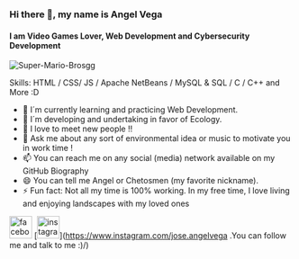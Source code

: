 <!--
**AngelChetosmen/angelchetosmen** is a ✨ _special_ ✨ repository because its `README.md` (this file) appears on your GitHub profile.
-->
### Hi there 👋, my name is Angel Vega
#### I am Video Games Lover, Web Development and Cybersecurity Development

![Super-Mario-Brosgg](https://user-images.githubusercontent.com/105564051/232283602-eb2089e2-10e9-4a7d-8645-e30040b3b8fd.gif)


Skills: HTML / CSS/ JS /  Apache NetBeans /  MySQL & SQL / C / C++ and More :D

- 🔭 I´m currently learning and practicing Web Development. 
- 🌱 I´m developing and undertaking in favor of Ecology. 
- 👯 I love to meet new people !! 
- 💬 Ask me about any sort of environmental idea or music to motivate you in work time !  
- 📫 You can reach me on any social (media) network available on my GitHub Biography   
- 😄 You can tell me Angel or Chetosmen (my favorite nickname). 
- ⚡ Fun fact: Not all my time is 100% working. In my free time, I love living and enjoying landscapes with my loved ones 


[<img src='https://cdn.jsdelivr.net/npm/simple-icons@3.0.1/icons/facebook.svg' alt='facebook' height='40'>](https://www.facebook.com/joseangel.vegareyes)  [<img src='https://cdn.jsdelivr.net/npm/simple-icons@3.0.1/icons/instagram.svg' alt='instagram' height='40'>](https://www.instagram.com/jose.angelvega .You can follow me and talk to me :)/)  

